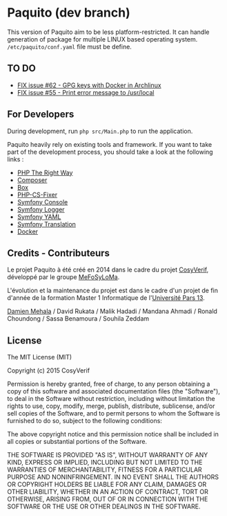 Paquito (dev branch)
====================

This version of Paquito aim to be less platform-restricted. It can handle generation of package for multiple LINUX based operating system. `/etc/paquito/conf.yaml` file must be define.


TO DO
-----
* [FIX issue #62 - GPG keys with Docker in Archlinux](https://github.com/CosyVerif/paquito/issues/62)
* [FIX issue #55 - Print error message to /usr/local](https://github.com/CosyVerif/paquito/issues/62)


For Developers
--------------
During development, run `php src/Main.php` to run the application.

Paquito heavily rely on existing tools and framework. If you want
to take part of the development process, you should take a look
at the following links :

* [PHP The Right Way](http://www.phptherightway.com/)
* [Composer](https://getcomposer.org/)
* [Box](http://box-project.org/)
* [PHP-CS-Fixer](http://cs.sensiolabs.org/)
* [Symfony Console](http://symfony.com/fr/doc/current/components/console/introduction.html)
* [Symfony Logger](http://symfony.com/doc/current/components/console/logger.html)
* [Symfony YAML](http://symfony.com/fr/doc/current/components/yaml/introduction.html)
* [Symfony Translation](http://symfony.com/doc/current/components/translation/index.html)
* [Docker](https://docs.docker.com/)

Credits - Contributeurs
-----------------------
Le projet Paquito à été créé en 2014 dans le cadre du projet [CosyVerif](https://github.com/CosyVerif), développé par le groupe [MeFoSyLoMa](http://www.mefosyloma.fr/).

L'évolution et la maintenance du projet est dans le cadre d'un projet de fin d'année de la formation Master 1 Informatique de l'[Université Pars 13](https://www.univ-paris13.fr/).

[Damien Mehala](mailto:damien.mehala@me.com) / David Rukata / Malik Hadadi / Mandana Ahmadi / Ronald Choundong / Sassa Benamoura / Souhila Zeddam

License
-------
The MIT License (MIT)

Copyright (c) 2015 CosyVerif

Permission is hereby granted, free of charge, to any person obtaining a copy
of this software and associated documentation files (the "Software"), to deal
in the Software without restriction, including without limitation the rights
to use, copy, modify, merge, publish, distribute, sublicense, and/or sell
copies of the Software, and to permit persons to whom the Software is
furnished to do so, subject to the following conditions:

The above copyright notice and this permission notice shall be included in all
copies or substantial portions of the Software.

THE SOFTWARE IS PROVIDED "AS IS", WITHOUT WARRANTY OF ANY KIND, EXPRESS OR
IMPLIED, INCLUDING BUT NOT LIMITED TO THE WARRANTIES OF MERCHANTABILITY,
FITNESS FOR A PARTICULAR PURPOSE AND NONINFRINGEMENT. IN NO EVENT SHALL THE
AUTHORS OR COPYRIGHT HOLDERS BE LIABLE FOR ANY CLAIM, DAMAGES OR OTHER
LIABILITY, WHETHER IN AN ACTION OF CONTRACT, TORT OR OTHERWISE, ARISING FROM,
OUT OF OR IN CONNECTION WITH THE SOFTWARE OR THE USE OR OTHER DEALINGS IN THE
SOFTWARE.

